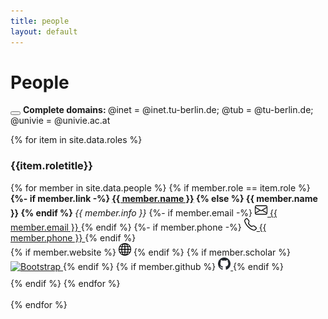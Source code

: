 ```yaml
---
title: people
layout: default
---
```


# People

<div class="alert alert-dismissible alert-secondary">
  <button type="button" class="btn-close" data-bs-dismiss="alert"></button>
  <strong>Complete domains: </strong> @inet = @inet.tu-berlin.de; @tub = @tu-berlin.de; @univie = @univie.ac.at
</div>

{% for item in site.data.roles %}

### {{item.roletitle}}

<div class="row" >
  {% for member in site.data.people %}
  {% if member.role == item.role %}
  <div class="col-sm-6" style="padding-bottom: 2%;">
    <!-- <img src="{{ member.photo }}" style="float: left; max-width: 150px; max-height: 120px; height: auto; width: auto; border-radius: 15%;" />  -->
    <!-- <div class="col-sm-4" style="padding-bottom: 2%;"> -->
    <div class="row">
      <strong>
        {%- if member.link -%}
        <a href="{{ member.link }}" target="_blank">{{ member.name }}</a>
        {% else %}
        {{ member.name }}
        {% endif %}
      </strong>
      <i>{{ member.info }}</i>
      {%- if member.email -%}
        <a href="mailto:{{ member.email }}" onclick="return false;">
          <img src="/images/icons/envelope.svg" alt="Bootstrap" width="20" height="20"> {{ member.email }}
        </a>
      {% endif %}
      {%- if member.phone -%}
        <a href="tel:{{ member.phone }}" onclick="return false;">
          <img src="/images/icons/telephone.svg" alt="Bootstrap" width="20" height="20"> {{ member.phone }}
        </a>
      {% endif %}
      <div class="column">
        {% if member.website %}
        <a href="{{ member.website }}" target="_blank"><img src="/images/icons/globe.svg" alt="Bootstrap" width="20" height="20" /></a>
        {% endif %}
        {% if member.scholar %}
        <a href="{{ member.scholar }}" target="_blank">
            <img src="/images/googlescholar.png" alt="Bootstrap" width="20" height="20" />
        </a>
        {% endif %}
        {% if member.github %}
        <a href="{{ member.github }}" target="_blank">
            <img src="/images/github.png" alt="Bootstrap" width="20" height="20" />
        </a>
        {% endif %}
      </div>
    </div>
  </div>
  {% endif %}
  {% endfor %}
</div>

<br>
{% endfor %}

<!-- ## Alumni

{% assign number_printed = 0 %}
{% for member in site.data.alumni_members %}

{% assign even_odd = number_printed | modulo: 2 %}

{% if even_odd == 0 %}
<div class="row">
{% endif %}

<div class="col-sm-6 clearfix">
  <img src="{{ site.url }}{{ site.baseurl }}/images/teampic/{{ member.photo }}" class="img-responsive" width="25%" style="float: left" />
  <h4>{{ member.name }}</h4>
  <i>{{ member.duration }} <br> Role: {{ member.info }}</i>
  <ul style="overflow: hidden">

  </ul>
</div>

{% assign number_printed = number_printed | plus: 1 %}

{% if even_odd == 1 %}
</div>
{% endif %}

{% endfor %}

{% assign even_odd = number_printed | modulo: 2 %}
{% if even_odd == 1 %}
</div>
{% endif %}


{% if site.data.alumni_visitors %}
## Former M.S./B.S Students, Visitors
<div class="row">
<div class="col-sm-6 clearfix">
{% for member in site.data.alumni_visitors %}
{{ member.name }}
{% endfor %}
</div>
</div>
{% endif %}
 -->
